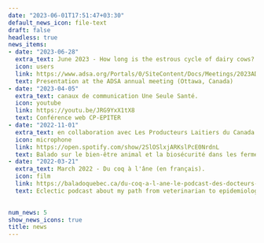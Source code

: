 ```yaml
---
date: "2023-06-01T17:51:47+03:30"
default_news_icon: file-text
draft: false
headless: true
news_items:
- date: "2023-06-28"
  extra_text: June 2023 - How long is the estrous cycle of dairy cows?
  icon: users
  link: https://www.adsa.org/Portals/0/SiteContent/Docs/Meetings/2023ADSA/2023_ADSA_Program.pdf
  text: Presentation at the ADSA annual meeting (Ottawa, Canada)
- date: "2023-04-05"
  extra_text: canaux de communication Une Seule Santé.
  icon: youtube
  link: https://youtu.be/JRG9YxX1tX8
  text: Conférence web CP-EPITER
- date: "2022-11-01"
  extra_text: en collaboration avec Les Producteurs Laitiers du Canada.
  icon: microphone
  link: https://open.spotify.com/show/2SlOSlxjARKslPcE0NrdnL
  text: Balado sur le bien-être animal et la biosécurité dans les fermes laitières
- date: "2022-03-21"
  extra_text: March 2022 - Du coq à l'âne (en français).
  icon: film
  link: https://baladoquebec.ca/du-coq-a-l-ane-le-podcast-des-docteurs-embetants/episode-12-dre-jose-denis-robichaud-veterinaire-vaches-vent-vagues-van-life-voila
  text: Eclectic podcast about my path from veterinarian to epidemiologist

  
num_news: 5
show_news_icons: true
title: news
---
```

